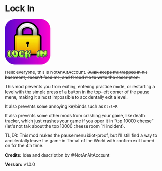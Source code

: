 # Lock In

<img src="logo.png" width="150" alt="the mod's logo" />

Hello everyone, this is NotAnAltAccount. ~~Dulak keeps me trapped in his basement, doesn't feed me, and forced me to write the description.~~

This mod prevents you from exiting, entering practice mode, or restarting a level with the simple press of a button in the top-left corner of the pause menu, making it almost impossible to accidentally exit a level.

It also prevents some annoying keybinds such as `Ctrl+R`.

It also prevents some other mods from crashing your game, like death tracker, which just crashes your game if you open it in “top 10000 cheese” (let's not talk about the top 10000 cheese room 14 incident).

TL;DR: This mod makes the pause menu idiot-proof, but I'll still find a way to accidentally leave the game in Throat of the World with confirm exit turned on for the 4th time.

**Credits:** Idea and description by @NotAnAltAccount

**Version:** v1.0.0
